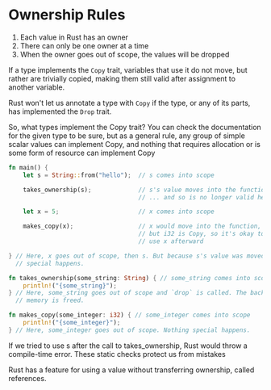 # Ownership Rules

1. Each value in Rust has an owner
1. There can only be one owner at a time
1. When the owner goes out of scope, the values will be dropped

If a type implements the `Copy` trait, variables that use it do not move,
but rather are trivially copied, making them still valid after
assignment to another variable.

Rust won't let us annotate a type with `Copy` if the type, or any of
its parts, has implemented the `Drop` trait.

So, what types implement the Copy trait? You can check the documentation for the
given type to be sure, but as a general rule, any group of simple scalar values can
implement Copy, and nothing that requires allocation or is some form of resource can implement Copy

```rust
fn main() {
    let s = String::from("hello");  // s comes into scope

    takes_ownership(s);             // s's value moves into the function...
                                    // ... and so is no longer valid here

    let x = 5;                      // x comes into scope

    makes_copy(x);                  // x would move into the function,
                                    // but i32 is Copy, so it's okay to still
                                    // use x afterward

} // Here, x goes out of scope, then s. But because s's value was moved, nothing
  // special happens.

fn takes_ownership(some_string: String) { // some_string comes into scope
    println!("{some_string}");
} // Here, some_string goes out of scope and `drop` is called. The backing
  // memory is freed.

fn makes_copy(some_integer: i32) { // some_integer comes into scope
    println!("{some_integer}");
} // Here, some_integer goes out of scope. Nothing special happens.
```

If we tried to use s after the call to takes_ownership, Rust
would throw a compile-time error. These static checks protect us from mistakes

Rust has a feature for using a value without transferring ownership, called references.
